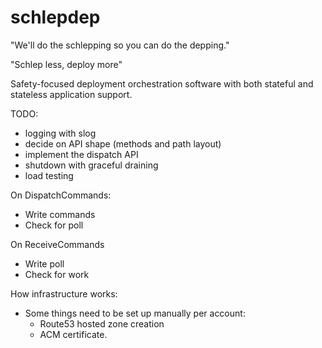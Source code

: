 # schlepdep

"We'll do the schlepping so you can do the depping."

"Schlep less, deploy more"

Safety-focused deployment orchestration software with both stateful and stateless application support.

TODO:
- logging with slog
- decide on API shape (methods and path layout)
- implement the dispatch API
- shutdown with graceful draining
- load testing

On DispatchCommands:
- Write commands
- Check for poll

On ReceiveCommands
- Write poll
- Check for work

How infrastructure works:
- Some things need to be set up manually per account:
    - Route53 hosted zone creation
    - ACM certificate.
